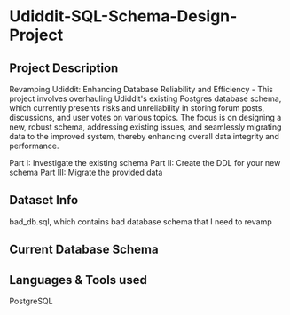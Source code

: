 # Udiddit-SQL-Schema-Design-Project

## Project Description

Revamping Udiddit: Enhancing Database Reliability and Efficiency - This project involves overhauling Udiddit's existing Postgres database schema, which currently presents risks and unreliability in storing forum posts, discussions, and user votes on various topics. The focus is on designing a new, robust schema, addressing existing issues, and seamlessly migrating data to the improved system, thereby enhancing overall data integrity and performance.

Part I: Investigate the existing schema
Part II: Create the DDL for your new schema
Part III: Migrate the provided data

## Dataset Info

bad_db.sql, which contains bad database schema that I need to revamp

## Current Database Schema




## Languages & Tools used 

PostgreSQL
